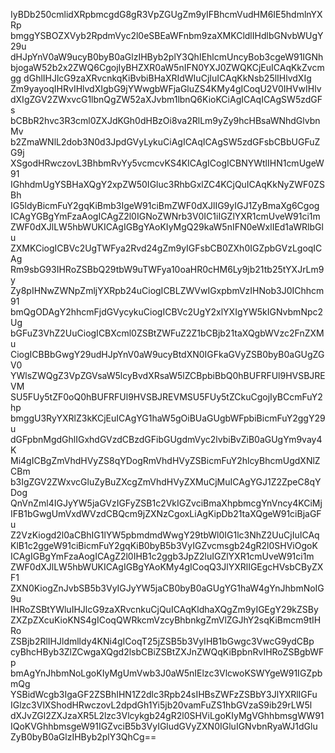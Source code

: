 IyBDb250cmlidXRpbmcgdG8gR3VpZGUgZm9yIFBhcmVudHM6IE5hdmlnYXRp
bmggYSBOZXVyb2RpdmVyc2l0eSBEaWFnbm9zaXMKCldlIHdlbGNvbWUgY29u
dHJpYnV0aW9ucyB0byB0aGlzIHByb2plY3QhIEhlcmUncyBob3cgeW91IGNh
bjogaW52b2x2ZWQ6CgojIyBHZXR0aW5nIFN0YXJ0ZWQKCjEuICAqKkZvcmgg
dGhlIHJlcG9zaXRvcnkqKiBvbiBHaXRIdWIuCjIuICAqKkNsb25lIHlvdXIg
Zm9yayoqIHRvIHlvdXIgbG9jYWwgbWFjaGluZS4KMy4gICoqU2V0IHVwIHlv
dXIgZGV2ZWxvcG1lbnQgZW52aXJvbm1lbnQ6KioKCiAgICAqICAgSW5zdGFs
bCBbR2hvc3R3cml0ZXJdKGh0dHBzOi8va2RlLm9yZy9hcHBsaWNhdGlvbnMv
b2ZmaWNlL2dob3N0d3JpdGVyLykuCiAgICAqICAgSW5zdGFsbCBbUGFuZG9j 
XSgodHRwczovL3BhbmRvYy5vcmcvKS4KICAgICogICBNYWtlIHN1cmUgeW91
IGhhdmUgYSBHaXQgY2xpZW50IGluc3RhbGxlZC4KCjQuICAqKkNyZWF0ZSBh
IG5ldyBicmFuY2gqKiBmb3IgeW91ciBmZWF0dXJlIG9yIGJ1ZyBmaXg6Cgog
ICAgYGBgYmFzaAogICAgZ2l0IGNoZWNrb3V0IC1iIGZlYXR1cmUveW91ci1m
ZWF0dXJlLW5hbWUKICAgIGBgYAoKIyMgQ29kaW5nIFN0eWxlIEd1aWRlbGlu
ZXMKCiogICBVc2UgTWFya2Rvd24gZm9yIGFsbCB0ZXh0IGZpbGVzLgoqICAg
Rm9sbG93IHRoZSBbQ29tbW9uTWFya10oaHR0cHM6Ly9jb21tb25tYXJrLm9y
Zy8pIHNwZWNpZmljYXRpb24uCiogICBLZWVwIGxpbmVzIHNob3J0IChhcm91
bmQgODAgY2hhcmFjdGVycykuCiogICBVc2UgY2xlYXIgYW5kIGNvbmNpc2Ug
bGFuZ3VhZ2UuCiogICBXcml0ZSBtZWFuZ2Z1bCBjb21taXQgbWVzc2FnZXMu
CiogICBBbGwgY29udHJpYnV0aW9ucyBtdXN0IGFkaGVyZSB0byB0aGUgZGV0
YWlsZWQgZ3VpZGVsaW5lcyBvdXRsaW5lZCBpbiBbQ0hBUFRFUl9HVSBJREVM
SU5FUy5tZF0oQ0hBUFRFUl9HVSBJREVMSU5FUy5tZCkuCgojIyBCcmFuY2hp
bmggU3RyYXRlZ3kKCjEuICAgYG1haW5gOiBUaGUgbWFpbiBicmFuY2ggY29u
dGFpbnMgdGhlIGxhdGVzdCBzdGFibGUgdmVyc2lvbiBvZiB0aGUgYm9vay4K
Mi4gICBgZmVhdHVyZS8qYDogRmVhdHVyZSBicmFuY2hlcyBhcmUgdXNlZCBm
b3IgZGV2ZWxvcGluZyBuZXcgZmVhdHVyZXMuCjMuICAgYGJ1Z2ZpeC8qYDog
QnVnZml4IGJyYW5jaGVzIGFyZSB1c2VkIGZvciBmaXhpbmcgYnVncy4KCiMj
IFB1bGwgUmVxdWVzdCBQcm9jZXNzCgoxLiAgKipDb21taXQgeW91ciBjaGFu
Z2VzKiogd2l0aCBhIG1lYW5pbmdmdWwgY29tbWl0IG1lc3NhZ2UuCjIuICAq
KlB1c2ggeW91ciBicmFuY2gqKiB0byB5b3VyIGZvcmsgb24gR2l0SHViOgoK
ICAgIGBgYmFzaAogICAgZ2l0IHB1c2ggb3JpZ2luIGZlYXR1cmUveW91ci1m
ZWF0dXJlLW5hbWUKICAgIGBgYAoKMy4gICoqQ3JlYXRlIGEgcHVsbCByZXF1
ZXN0KiogZnJvbSB5b3VyIGJyYW5jaCB0byB0aGUgYG1haW4gYnJhbmNoIG9u
IHRoZSBtYWluIHJlcG9zaXRvcnkuCjQuICAqKldhaXQgZm9yIGEgY29kZSBy
ZXZpZXcuKioKNS4gICoqQWRkcmVzcyBhbnkgZmVlZGJhY2sqKiBmcm9tIHRo
ZSBjb2RlIHJldmlldy4KNi4gICoqT25jZSB5b3VyIHB1bGwgc3VwcG9ydCBp
cyBhcHByb3ZlZCwgaXQgd2lsbCBiZSBtZXJnZWQqKiBpbnRvIHRoZSBgbWFp
bmAgYnJhbmNoLgoKIyMgUmVwb3J0aW5nIElzc3VlcwoKSWYgeW91IGZpbmQg
YSBidWcgb3IgaGF2ZSBhIHN1Z2dlc3Rpb24sIHBsZWFzZSBbY3JlYXRlIGFu
IGlzc3VlXShodHRwczovL2dpdGh1Yi5jb20vamFuZS1hbGVzaS9ib29rLW5l
dXJvZGl2ZXJzaXR5L2lzc3Vlcykgb24gR2l0SHViLgoKIyMgVGhhbmsgWW91
IQoKVGhhbmsgeW91IGZvciB5b3VyIGludGVyZXN0IGluIGNvbnRyaWJ1dGlu
ZyB0byB0aGlzIHByb2plY3QhCg==
